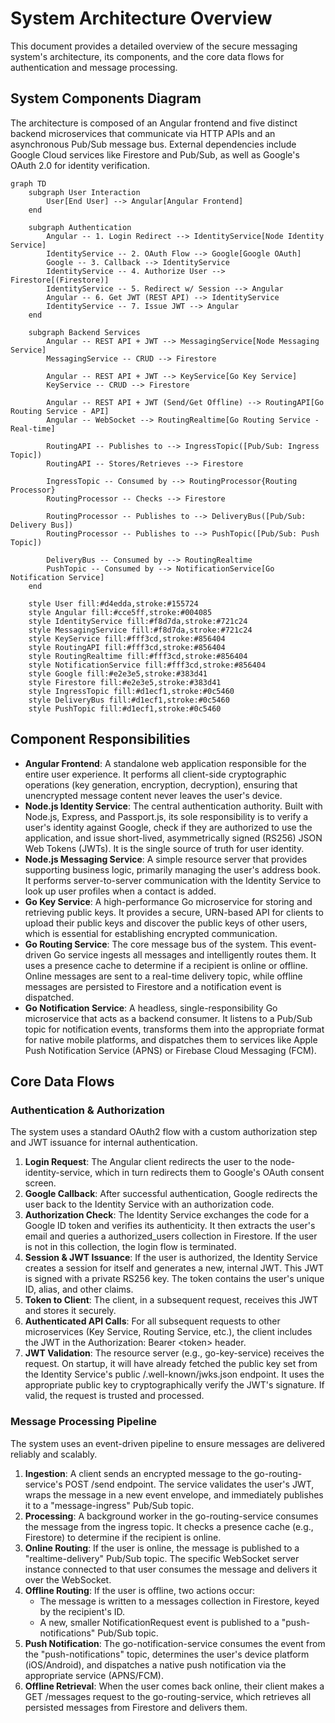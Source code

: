 # **System Architecture Overview**

This document provides a detailed overview of the secure messaging system's architecture, its components, and the core data flows for authentication and message processing.

## **System Components Diagram**

The architecture is composed of an Angular frontend and five distinct backend microservices that communicate via HTTP APIs and an asynchronous Pub/Sub message bus. External dependencies include Google Cloud services like Firestore and Pub/Sub, as well as Google's OAuth 2.0 for identity verification.


````mermaid
graph TD
    subgraph User Interaction
        User[End User] --> Angular[Angular Frontend]
    end

    subgraph Authentication
        Angular -- 1. Login Redirect --> IdentityService[Node Identity Service]
        IdentityService -- 2. OAuth Flow --> Google[Google OAuth]
        Google -- 3. Callback --> IdentityService
        IdentityService -- 4. Authorize User --> Firestore[(Firestore)]
        IdentityService -- 5. Redirect w/ Session --> Angular
        Angular -- 6. Get JWT (REST API) --> IdentityService
        IdentityService -- 7. Issue JWT --> Angular
    end

    subgraph Backend Services
        Angular -- REST API + JWT --> MessagingService[Node Messaging Service]
        MessagingService -- CRUD --> Firestore

        Angular -- REST API + JWT --> KeyService[Go Key Service]
        KeyService -- CRUD --> Firestore

        Angular -- REST API + JWT (Send/Get Offline) --> RoutingAPI[Go Routing Service - API]
        Angular -- WebSocket --> RoutingRealtime[Go Routing Service - Real-time]

        RoutingAPI -- Publishes to --> IngressTopic([Pub/Sub: Ingress Topic])
        RoutingAPI -- Stores/Retrieves --> Firestore

        IngressTopic -- Consumed by --> RoutingProcessor{Routing Processor}
        RoutingProcessor -- Checks --> Firestore
        
        RoutingProcessor -- Publishes to --> DeliveryBus([Pub/Sub: Delivery Bus])
        RoutingProcessor -- Publishes to --> PushTopic([Pub/Sub: Push Topic])
        
        DeliveryBus -- Consumed by --> RoutingRealtime
        PushTopic -- Consumed by --> NotificationService[Go Notification Service]
    end

    style User fill:#d4edda,stroke:#155724
    style Angular fill:#cce5ff,stroke:#004085
    style IdentityService fill:#f8d7da,stroke:#721c24
    style MessagingService fill:#f8d7da,stroke:#721c24
    style KeyService fill:#fff3cd,stroke:#856404
    style RoutingAPI fill:#fff3cd,stroke:#856404
    style RoutingRealtime fill:#fff3cd,stroke:#856404
    style NotificationService fill:#fff3cd,stroke:#856404
    style Google fill:#e2e3e5,stroke:#383d41
    style Firestore fill:#e2e3e5,stroke:#383d41
    style IngressTopic fill:#d1ecf1,stroke:#0c5460
    style DeliveryBus fill:#d1ecf1,stroke:#0c5460
    style PushTopic fill:#d1ecf1,stroke:#0c5460
````

## **Component Responsibilities**

* **Angular Frontend**: A standalone web application responsible for the entire user experience. It performs all client-side cryptographic operations (key generation, encryption, decryption), ensuring that unencrypted message content never leaves the user's device.
* **Node.js Identity Service**: The central authentication authority. Built with Node.js, Express, and Passport.js, its sole responsibility is to verify a user's identity against Google, check if they are authorized to use the application, and issue short-lived, asymmetrically signed (RS256) JSON Web Tokens (JWTs). It is the single source of truth for user identity.
* **Node.js Messaging Service**: A simple resource server that provides supporting business logic, primarily managing the user's address book. It performs server-to-server communication with the Identity Service to look up user profiles when a contact is added.
* **Go Key Service**: A high-performance Go microservice for storing and retrieving public keys. It provides a secure, URN-based API for clients to upload their public keys and discover the public keys of other users, which is essential for establishing encrypted communication.
* **Go Routing Service**: The core message bus of the system. This event-driven Go service ingests all messages and intelligently routes them. It uses a presence cache to determine if a recipient is online or offline. Online messages are sent to a real-time delivery topic, while offline messages are persisted to Firestore and a notification event is dispatched.
* **Go Notification Service**: A headless, single-responsibility Go microservice that acts as a backend consumer. It listens to a Pub/Sub topic for notification events, transforms them into the appropriate format for native mobile platforms, and dispatches them to services like Apple Push Notification Service (APNS) or Firebase Cloud Messaging (FCM).

## **Core Data Flows**

### **Authentication & Authorization**

The system uses a standard OAuth2 flow with a custom authorization step and JWT issuance for internal authentication.

1. **Login Request**: The Angular client redirects the user to the node-identity-service, which in turn redirects them to Google's OAuth consent screen.
2. **Google Callback**: After successful authentication, Google redirects the user back to the Identity Service with an authorization code.
3. **Authorization Check**: The Identity Service exchanges the code for a Google ID token and verifies its authenticity. It then extracts the user's email and queries a authorized\_users collection in Firestore. If the user is not in this collection, the login flow is terminated.
4. **Session & JWT Issuance**: If the user is authorized, the Identity Service creates a session for itself and generates a new, internal JWT. This JWT is signed with a private RS256 key. The token contains the user's unique ID, alias, and other claims.
5. **Token to Client**: The client, in a subsequent request, receives this JWT and stores it securely.
6. **Authenticated API Calls**: For all subsequent requests to other microservices (Key Service, Routing Service, etc.), the client includes the JWT in the Authorization: Bearer \<token\> header.
7. **JWT Validation**: The resource server (e.g., go-key-service) receives the request. On startup, it will have already fetched the public key set from the Identity Service's public /.well-known/jwks.json endpoint. It uses the appropriate public key to cryptographically verify the JWT's signature. If valid, the request is trusted and processed.

### **Message Processing Pipeline**

The system uses an event-driven pipeline to ensure messages are delivered reliably and scalably.

1. **Ingestion**: A client sends an encrypted message to the go-routing-service's POST /send endpoint. The service validates the user's JWT, wraps the message in a new event envelope, and immediately publishes it to a "message-ingress" Pub/Sub topic.
2. **Processing**: A background worker in the go-routing-service consumes the message from the ingress topic. It checks a presence cache (e.g., Firestore) to determine if the recipient is online.
3. **Online Routing**: If the user is online, the message is published to a "realtime-delivery" Pub/Sub topic. The specific WebSocket server instance connected to that user consumes the message and delivers it over the WebSocket.
4. **Offline Routing**: If the user is offline, two actions occur:
    * The message is written to a messages collection in Firestore, keyed by the recipient's ID.
    * A new, smaller NotificationRequest event is published to a "push-notifications" Pub/Sub topic.
5. **Push Notification**: The go-notification-service consumes the event from the "push-notifications" topic, determines the user's device platform (iOS/Android), and dispatches a native push notification via the appropriate service (APNS/FCM).
6. **Offline Retrieval**: When the user comes back online, their client makes a GET /messages request to the go-routing-service, which retrieves all persisted messages from Firestore and delivers them.
